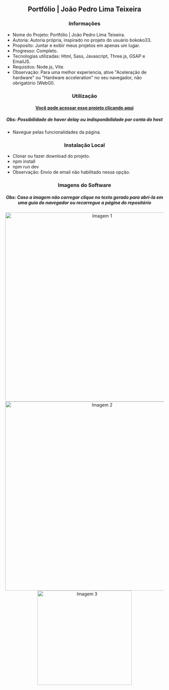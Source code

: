 <h2 align="center">Portfólio | João Pedro Lima Teixeira</h2>

<h3 align="center">Informações</h3>
 
- Nome do Projeto: Portfólio | João Pedro Lima Teixeira.
- Autoria: Autoria própria, inspirado no projeto do usuário bokoko33.
- Proposito: Juntar e exibir meus projetos em apenas um lugar.
- Progresso: Completo.
- Tecnologias utilizadas: Html, Sass, Javascript, Three.js, GSAP e EmailJS.
- Requisitos: Node.js, Vite.
- Observação: Para uma melhor experiencia, ative "Aceleração de hardware" ou "Hardware acceleration" no seu navegador, não obrigatório (WebGl).

<h3 align="center">Utilização</h3>

<h4 align="center"><a href="https://joaopedrolt.vercel.app">Você pode acessar esse projeto clicando aqui</a></h3>
<h5 align="center">Obs: Possibilidade de haver delay ou indisponibilidade por conta do host</h5>

- Navegue pelas funcionalidades da página.

<h3 align="center">Instalação Local</h3>

- Clonar ou fazer download do projeto.
- npm install
- npm run dev
- Observação: Envio de email não habilitado nessa opção.

<h3 align="center">Imagens do Software</h3>

<h5 align="center">Obs: Caso a imagem não carregar clique no texto gerado para abri-la em uma guia do navegador ou recarregue a página do repositório</h5>

<div align="center"><img src="http://drive.google.com/uc?export=view&id=1xq8WUzS7Jp7uGWAcx4C6pauXsoRwqwk2" width=600 alt="Imagem 1" /></div>

<div align="center"><img src="http://drive.google.com/uc?export=view&id=1gQy4VLP80ZX5S1vvTR3ZTsMLF1Yy-p9y" width=600 alt="Imagem 2" /></div>

<div align="center"><img src="http://drive.google.com/uc?export=view&id=10ws3GpRZKy6HHKNnjHFMY9_YfuydbD3H" width=300 alt="Imagem 3" /></div>
